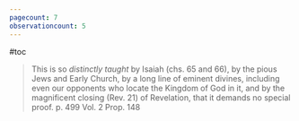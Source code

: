 ```yaml
---
pagecount: 7
observationcount: 5
---
```

#toc

>This is so *distinctly taught* by Isaiah (chs. 65 and 66), by the pious Jews and Early Church, by a long line of eminent divines, including even our opponents who locate the Kingdom of God in it, and by the magnificent closing (Rev. 21) of Revelation, that it demands no special proof.
>p. 499 Vol. 2 Prop. 148

